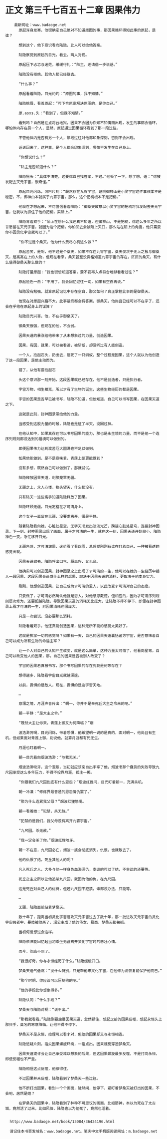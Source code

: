 # 正文 第三千七百五十二章 因果伟力
        最新网址：www.badaoge.net
          原起浑身发寒，他很确定自己绝对不知道原图的事，那因果循环得知此事的原起，是谁？
      
          想到这个，他下意识看向陆隐，此人可以给他答案。
      
          陆隐察觉到原起的目光，看去，两人对视。
      
          原起压下忐忑与迷茫，缓缓行礼：“陆主，还请借一步说话。”
      
          陆隐没有拒绝，其他人都已经散去。
      
          “什么事？”
      
          原起看着陆隐，目光灼灼：“原图的事，我不知情。”
      
          陆隐挑眉，看着原起：“可下令原家解决原图的，是你自己。”
      
          原.asxs.头：“看到了，但我不知情。”
      
          看到吗？自然是在点将台地狱，因果不会因为你知不知情而出现，发生的事都会循环，哪怕体内存在另一个人，显然，原起通过因果循环看到了那一段过往。
      
          不管他体内是否有另一个人，那段过往对他都印象深刻，否则不会出现。
      
          话说回来了，这种事，是个人都会印象深刻，哪怕不发生在自己身上。
      
          “你想说什么？”
      
          “陆主是否知道什么？”
      
          陆隐摇头：“具体不清楚，这要你自己找答案，不过。”他顿了一下，想了想，道：“你被发配去天元宇宙，很奇怪。”
      
          原起目光闪烁，沉吟片刻：“既然存在九霄宇宙，证明御神山是小灵宇宙这件事根本不是秘密，不，御神山本就属于九霄宇宙，那么，这个把柄根本不是把柄。”
      
          他现在才想起来，不可置信看着陆隐：“御桑天故意以小灵宇宙的把柄将我发配去天元宇宙，让我以为抓住了他的把柄，实际上。”
      
          陆隐背着双手：“陌上在想什么我还真不知道，但御神山，不是把柄，你这么多年之所以甘愿留在天元宇宙，就因为这个把柄，你怕回去会被陌上灭口，那么站在陌上的角度，他只需要你不回灵化宇宙就可以了。”
      
          “你不过是个桑天，他为什么费尽心机这么做？”
      
          原起苦笑，是啊，他不过是个桑天，如果不存在九霄宇宙，桑天仅次于无上之极与御桑天，是高高在上的人物，但现在看来，桑天甚至没资格知道九霄宇宙的存在，区区的桑天，有什么值得御桑天那么做的？
      
          陆隐打量原起：“我也很想知道答案，要不要再入点将台地狱看看过往？”
      
          原起脸色一白：“不用了，我会回忆过往一切，如果有空白再说。”
      
          陆隐没有勉强，就算原起记忆中存在空白，那又如何？真正掌控此事的是御桑天。
      
          他现在对原起兴趣不大，此事最终都会有答案，御桑天，他尚且已经可以不在乎了，还会在乎他在原起身上的谋算？
      
          陆隐目光兴奋，他，不在乎御桑天了。
      
          御桑天很强，但现在的他，不会弱。
      
          因果天道的暴涨给他带来了从未想象过的力量，创造因果。
      
          因果，有因，就果，可以被看透，被斩断，却没听过有人能创造。
      
          一个人，捡起石头，扔出去，砸死了一只蚂蚁，整个过程是因果，这个人就以为他创造了这一段因果，是他主动而为。
      
          错了，从他有要捡起石
      
          头这个意识那一刻开始，这段因果就已经存在，他不是创造者，只是执行者。
      
          宇宙万物，相生相克，所以才有了生物的诞生，这些生物经历的都是因果。
      
          宇宙的因果是否早已被书写，陆隐不知道，但他知道，自己可以书写因果，在因果天道之下。
      
          这就是此刻，封神图录带给他的力量。
      
          当感受到这股力量的时候，陆隐也是怔了半天，没回过神。
      
          在他认知中，如果真存在可以书写因果的能力，那也是永生境的力量，而不是他一个连序列规则都没达到的祖境可以做到的。
      
          即便因果伟力达到渡苦厄大圆满也不足以做到。
      
          如果他能做到，是不是意味着，青莲上御更能做到？
      
          没有多想，既然自己可以做到了，那就试试。
      
          陆隐释放因果天道，刹那笼罩无疆。
      
          无疆之上，众人心悸，抬头望天，什么都没有。
      
          只有陆天一这些高手知道陆隐释放了因果。
      
          陆隐环顾无疆，目光定格在才可清身上。
      
          这个女子一直留在无疆，没要求离开，很是平静。
      
          随着陆隐看向她，心脏处星空，无字天书发出淡淡光芒，跨越心脏处星穹，连接封神图录，下一刻，封神图录出现了画面，属于才可清的一生，就在这一刻，因果天道开始缩小，陆隐神色一变，急忙移开目光。
      
          无疆角落，才可清皱眉，迷茫看了看四周，总感觉刚刚有谁在盯着自己，一种被看透的感觉出现。
      
          因果天道散去，陆隐呼出口气，既高兴，又无奈。
      
          他确实可以创造因果，封神图录之上出现了才可清的一生，他可以在她的一生经历中插入一段因果，这段因果会造成什么样的后果，取决于因果天道的消耗，更取决于他本身实力。
      
          刚刚，他想创造因果，让自己成为才可清的恩人，以此改变才可清对自己的态度。
      
          只要做了，才可清必然确认他就是恩人，对他感恩戴德，但相应的，因为才可清序列规则层次修为，还要超越陆隐，导致因果天道的消耗无比庞大，让陆隐不得不停下，即便在封神图录上看才可清的一生，对因果消耗也很庞大。
      
          只是一次尝试，没必要那么消耗。
      
          陆隐看着双手，他还真能创造因果，这种无所不能的感觉太美好了。
      
          这就是执掌一切的感觉吗？如果有一天，自己的因果天道囊括诸方宇宙，是否意味着自己可以成为所有生物的命运主宰？
      
          让一个人对自己的认知产生改变，就是这么简单，这种力量太可怕了，他看向星穹，自己可以改变他人的因果，那，自己的因果是否被别人改变了？
      
          宇宙的因果若真被书写，那个书写因果的存在究竟是何等存在？
      
          想得越多，陆隐看宇宙目光就越深邃。
      
          以前，畏惧的是敌人，现在，畏惧的是这宇宙天地。
      
          …
      
          意壤之境，月涯声音传出：“朝一，你并不是奉死丘大主之令来的吧。”
      
          朝一平静：“是大主之令。”
      
          “既然大主让你来，青莲上御又为何降临？”烟
      
          波浩渺厉喝，目光闪烁，带着恐惧，他希望朝一说的是真的，面对朝一，他尚且有生机，但如果面对青莲上御，别说他，就算月涯都有死无生。
      
          月涯也盯着朝一。
      
          朝一目光看向烟波浩渺：“与我无关。”
      
          烟波浩渺咬牙，这个混账，当初就应该亲自出手宰了他，烟波书那个蠢货的失败导致九尺园承受这么多年压力，不得不投靠月涯，孤注一掷。
      
          “你跟我们九尺园到底有什么恩怨？”烟波红狸问，目光盯着朝一，充满杀机。
      
          朝一冷漠：“修炼界最普通的恩怨情仇罢了。”
      
          “那为什么连累我父母？”烟波红狸怒喝。
      
          朝一看着她：“犯禁，杀无赦。”
      
          “犯禁的是我们，我父母没有离开九霄宇宙。”
      
          “九尺园，杀无赦。”
      
          “我一定会杀了你。”烟波红狸咬牙。
      
          朝一不在意，九尺园必亡，烟波一族会彻底消失，仇恨，也就散去了。
      
          他的仇恨了结，死丘其他人的呢？
      
          凡入死丘之人，大多与他一样身负血海深仇，幸运的可以了结，不幸运的还要等。
      
          死丘之主之所以让他追杀九尺园，就因为他的仇，在九尺园。
      
          这是死丘对自己人的优待，但若九尺园不犯禁，谁都没办法，只能等。
      
          …
      
          无疆，陆隐面前站着梦桑天。
      
          数十年了，距离当初灵化宇宙进攻天元宇宙过去了数十年，那一批进攻天元宇宙的灵化宇宙强者中，暴岐被他杀了，瑶公主成了他的侍女，易商，梦桑天都被抓。
      
          当初何曾想过会这样。
      
          陆隐依旧能回忆起当初乘坐无疆离开灵化宇宙时的悲壮心情。
      
          而今，彻底不同了。
      
          “我很好奇，你与永恒经历了什么。”陆隐缓缓开口。
      
          梦桑天语气低沉：“没什么特别，只是帮他来灵化宇宙，在他修为没恢复前保护他而已。”
      
          “那个时期，你应该可以压制他的吧。”
      
          “他的手段比你想象得多。”
      
          陆隐认同：“什么手段？”
      
          梦桑天与陆隐对视：“说不出。”
      
          “那我就看看。”陆隐刚要施展因果天道，忽然顿住，想起之前的因果反噬，想起永恒头上那只手，莫名的寒意降临，让他不得不停下。
      
          梦桑天不是永恒，按理可以看才对，但他的因果却又与永恒相连。
      
          陆隐迟疑片刻，指尖因果螺旋环绕，一指点出，因果螺旋穿透梦桑天。
      
          因果天道或许会让自己承受难以想象的后果，但这因果螺旋最多反噬，不是打向永恒，即便反噬也不严重。
      
          陆隐相信这点反噬，他撑得住。
      
          不过因果并未反噬，陆隐看到了梦桑天一些过往。
      
          他不断打出因果，看到一个个画面，陡然间，他停下，紧盯着梦桑天被打出的因果，不会吧，居然是她？
      
          在梦桑天的因果中，陆隐看到了种种不可思议的画面，比如箭神，本以为死在了太古城，竟然活了过来，比如风伯，陆隐也以为他死了，竟然也活着。
      
      
      http://www.badaoge.net/book/13084/36424196.html
      
      请记住本书首发域名：www.badaoge.net。笔尖中文手机版阅读网址：m.badaoge.net